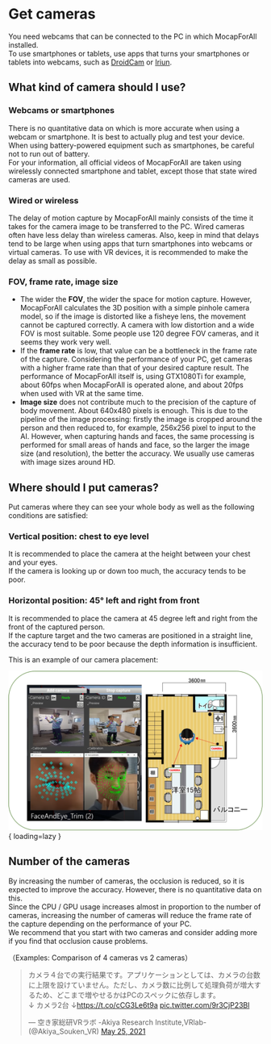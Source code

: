# Get cameras
You need webcams that can be connected to the PC in which MocapForAll installed.  
To use smartphones or tablets, use apps that turns your smartphones or tablets into webcams, such as [DroidCam](https://www.dev47apps.com/) or [Iriun](https://iriun.com/).   

## What kind of camera should I use?
### Webcams or smartphones
There is no quantitative data on which is more accurate when using a webcam or smartphone. It is best to actually plug and test your device.  
When using battery-powered equipment such as smartphones, be careful not to run out of battery.  
For your information, all official videos of MocapForAll are taken using wirelessly connected smartphone and tablet, except those that state wired cameras are used.

### Wired or wireless
The delay of motion capture by MocapForAll mainly consists of the time it takes for the camera image to be transferred to the PC.
Wired cameras often have less delay than wireless cameras. Also, keep in mind that delays tend to be large when using apps that turn smartphones into webcams or virtual cameras.
To use with VR devices, it is recommended to make the delay as small as possible.

### FOV, frame rate, image size
- The wider the **FOV**, the wider the space for motion capture. However, MocapForAll calculates the 3D position with a simple pinhole camera model, so if the image is distorted like a fisheye lens, the movement cannot be captured correctly. A camera with low distortion and a wide FOV is most suitable. Some people use 120 degree FOV cameras, and it seems they work very well.  
- If the **frame rate** is low, that value can be a bottleneck in the frame rate of the capture. Considering the performance of your PC, get cameras with a higher frame rate than that of your desired capture result. The performance of MocapForAll itself is, using GTX1080Ti for example, about 60fps when MocapForAll is operated alone, and about 20fps when used with VR at the same time.   
- **Image size** does not contribute much to the precision of the capture of body movement. About 640x480 pixels is enough. This is due to the pipeline of the image processing: firstly the image is cropped around the person and then reduced to, for example, 256x256 pixel to input to the AI. However, when capturing hands and faces, the same processing is performed for small areas of hands and face, so the larger the image size (and resolution), the better the accuracy. We usually use cameras with image sizes around HD.

## Where should I put cameras?
Put cameras where they can see your whole body as well as the following conditions are satisfied:

### Vertical position: chest to eye level
It is recommended to place the camera at the height between your chest and your eyes.  
If the camera is looking up or down too much, the accuracy tends to be poor. 

### Horizontal position: 45° left and right from front
It is recommended to place the camera at 45 degree left and right from the front of the captured person.  
If the capture target and the two cameras are positioned in a straight line, the accuracy tend to be poor because the depth information is insufficient.  

This is an example of our camera placement:  

  ![](../images/Camera-Placing.png){ loading=lazy }

## Number of the cameras

By increasing the number of cameras, the occlusion is reduced, so it is expected to improve the accuracy. However, there is no quantitative data on this.    
Since the CPU / GPU usage increases almost in proportion to the number of cameras, increasing the number of cameras will reduce the frame rate of the capture depending on the performance of your PC.  
We recommend that you start with two cameras and consider adding more if you find that occlusion cause problems.  

（Examples: Comparison of 4 cameras vs 2 cameras）  
<blockquote class="twitter-tweet"><p lang="ja" dir="ltr">カメラ４台での実行結果です。アプリケーションとしては、カメラの台数に上限を設けていません。ただし、カメラ数に比例して処理負荷が増大するため、どこまで増やせるかはPCのスペックに依存します。<br>↓ カメラ2台 ↓<a href="https://t.co/cCG3Le6t9a">https://t.co/cCG3Le6t9a</a> <a href="https://t.co/9r3CjP23Bl">pic.twitter.com/9r3CjP23Bl</a></p>&mdash; 空き家総研VRラボ -Akiya Research Institute,VRlab- (@Akiya_Souken_VR) <a href="https://twitter.com/Akiya_Souken_VR/status/1397121208257110019?ref_src=twsrc%5Etfw">May 25, 2021</a></blockquote> <script async src="https://platform.twitter.com/widgets.js" charset="utf-8"></script>